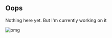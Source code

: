 ## Oops
Nothing here yet. But I'm currently working on it

![omg](https://media1.tenor.com/m/9VuG1d2QOOQAAAAC/oh-my-god-its-happening.gif)
